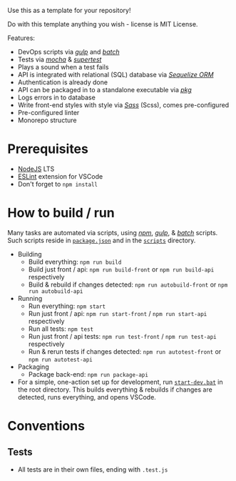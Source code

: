 Use this as a template for your repository!

Do with this template anything you wish - license is MIT License.

Features:
* DevOps scripts via [_gulp_](https://www.npmjs.com/package/gulp) and [_batch_](https://en.wikipedia.org/wiki/Batch_file)
* Tests via [_mocha_](https://mochajs.org/) & [_supertest_](https://www.npmjs.com/package/supertest)
* Plays a sound when a test fails
* API is integrated with relational (SQL) database via [_Sequelize ORM_](http://docs.sequelizejs.com/)
* Authentication is already done
* API can be packaged in to a standalone executable via [_pkg_](https://www.npmjs.com/package/pkg)
* Logs errors in to database
* Write front-end styles with style via [_Sass_](https://sass-lang.com/) (Scss), comes pre-configured
* Pre-configured linter
* Monorepo structure

# Prerequisites

* [NodeJS](https://nodejs.org/en/) LTS
* [ESLint](https://marketplace.visualstudio.com/items?itemName=dbaeumer.vscode-eslint) extension for VSCode
* Don't forget to `npm install`

# How to build / run

Many tasks are automated via scripts, using [_npm_](https://docs.npmjs.com/misc/scripts), [_gulp_](https://www.npmjs.com/package/gulp), & [_batch_](https://en.wikipedia.org/wiki/Batch_file) scripts.
Such scripts reside in [`package.json`](https://github.com/soryy708/nodejs-app-quick-start/blob/master/package.json) and in the [`scripts`](https://github.com/soryy708/nodejs-app-quick-start/tree/master/scripts) directory.

* Building
    * Build everything: `npm run build`
    * Build just front / api: `npm run build-front` or `npm run build-api` respectively
    * Build & rebuild if changes detected: `npm run autobuild-front` or `npm run autobuild-api`
* Running
    * Run everything: `npm start`
    * Run just front / api: `npm run start-front` / `npm run start-api` respectively
    * Run all tests: `npm test`
    * Run just front / api tests: `npm run test-front` / `npm run test-api` respectively
    * Run & rerun tests if changes detected: `npm run autotest-front` or `npm run autotest-api`
* Packaging
    * Package back-end: `npm run package-api`
* For a simple, one-action set up for development, run [`start-dev.bat`](https://github.com/soryy708/nodejs-app-quick-start/blob/master/start-dev.bat) in the root directory.
This builds everything & rebuilds if changes are detected, runs everything, and opens VSCode.

# Conventions

## Tests

* All tests are in their own files, ending with `.test.js`

